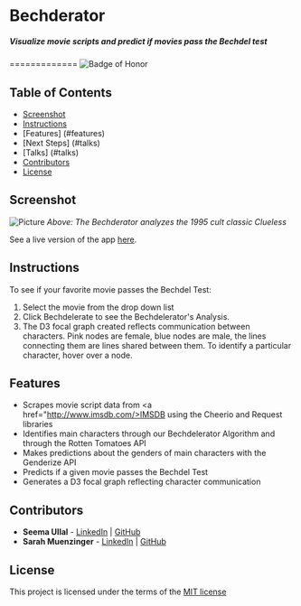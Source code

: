 # Bechderator
##### Visualize movie scripts and predict if movies pass the Bechdel test
=============
![Badge of Honor](https://img.shields.io/badge/Built%20at-Fullstack-green.svg?style=flat-square)
## Table of Contents
- [Screenshot](#screenshot)
- [Instructions](#instructions)
- [Features] (#features)
- [Next Steps] (#talks)
- [Talks] (#talks)
- [Contributors](#contributors)
- [License](#license)


## Screenshot
![Picture](http://i.imgur.com/y4Lyl8b.jpg?1)
_Above: The Bechderator analyzes the 1995 cult classic Clueless_

See a live version of the app [here](http://www.bechdelerator.com/).


## Instructions
To see if your favorite movie passes the Bechdel Test:
 1.  Select the movie from the drop down list
 2. Click Bechdelerate to see the Bechdelerator's Analysis.
 3. The D3 focal graph created reflects communication between characters. Pink nodes are female, blue nodes are male, the lines connecting them are lines shared between them. To identify a particular character, hover over a node.

## Features
- Scrapes movie script data from <a href="http://www.imsdb.com/>IMSDB</a> using the Cheerio and Request libraries
- Identifies main characters through our Bechdelerator Algorithm and through the Rotten Tomatoes API
- Makes predictions about the genders of main characters with the Genderize API
- Predicts if a given movie passes the Bechdel Test
- Generates a D3 focal graph reflecting character communication

## Contributors
* __Seema Ullal__ - [LinkedIn](https://www.linkedin.com/profile/in/seemaullal) | [GitHub](https://github.com/seemaulla)
* __Sarah Muenzinger__ - [LinkedIn](https://www.linkedin.com/profile/in/sarahmuenzinger) | [GitHub](https://github.com/smuenzinger)

## License

This project is licensed under the terms of the [MIT license](http://opensource.org/licenses/MIT)



